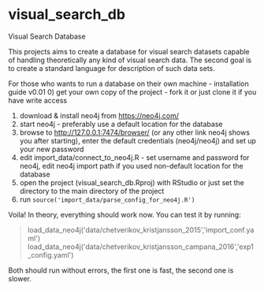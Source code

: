 # visual_search_db
Visual Search Database

This projects aims to create a database for visual search datasets capable of handling theoretically any kind of visual search data. 
The second goal is to create a standard language for description of such data sets.

For those who wants to run a database on their own machine - installation guide v0.01
0) get your own copy of the project - fork it or just clone it if you have write access
1) download & install neo4j from https://neo4j.com/
2) start neo4j - preferably use a default location for the database
3) browse to http://127.0.0.1:7474/browser/ (or any other link neo4j shows you after starting), enter the default credentials (neo4j/neo4j) and set up your new password 
4) edit import_data/connect_to_neo4j.R - set username and password for neo4j, edit neo4j import path if you used non-default location for the database
5) open the project (visual_search_db.Rproj) with RStudio or just set the directory to the main directory of the project
6) run `source('import_data/parse_config_for_neo4j.R')` 

Voila! In theory, everything should work now. You can test it by running:
> load_data_neo4j('data/chetverikov_kristjansson_2015','import_conf.yaml')
> load_data_neo4j('data/chetverikov_kristjansson_campana_2016','exp1_config.yaml')

Both should run without errors, the first one is fast, the second one is slower.

